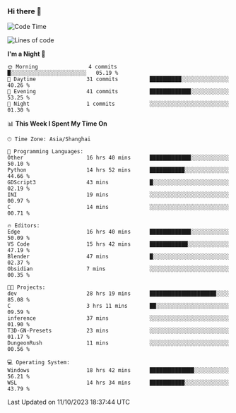 ### Hi there 👋

<!--
**GwenKaplan/GwenKaplan** is a ✨ _special_ ✨ repository because its `README.md` (this file) appears on your GitHub profile.

Here are some ideas to get you started:

- 🔭 I’m currently working on ...
- 🌱 I’m currently learning ...
- 👯 I’m looking to collaborate on ...
- 🤔 I’m looking for help with ...
- 💬 Ask me about ...
- 📫 How to reach me: ...
- 😄 Pronouns: ...
- ⚡ Fun fact: ...
-->

<!--START_SECTION:waka-->
![Code Time](http://img.shields.io/badge/Code%20Time-668%20hrs%2016%20mins-blue)

![Lines of code](https://img.shields.io/badge/From%20Hello%20World%20I%27ve%20Written-113.1%20thousand%20lines%20of%20code-blue)

**I'm a Night 🦉** 

```text
🌞 Morning                4 commits           █░░░░░░░░░░░░░░░░░░░░░░░░   05.19 % 
🌆 Daytime                31 commits          ██████████░░░░░░░░░░░░░░░   40.26 % 
🌃 Evening                41 commits          █████████████░░░░░░░░░░░░   53.25 % 
🌙 Night                  1 commits           ░░░░░░░░░░░░░░░░░░░░░░░░░   01.30 % 
```


📊 **This Week I Spent My Time On** 

```text
🕑︎ Time Zone: Asia/Shanghai

💬 Programming Languages: 
Other                    16 hrs 40 mins      █████████████░░░░░░░░░░░░   50.10 % 
Python                   14 hrs 52 mins      ███████████░░░░░░░░░░░░░░   44.66 % 
GDScript3                43 mins             █░░░░░░░░░░░░░░░░░░░░░░░░   02.19 % 
INI                      19 mins             ░░░░░░░░░░░░░░░░░░░░░░░░░   00.97 % 
C                        14 mins             ░░░░░░░░░░░░░░░░░░░░░░░░░   00.71 % 

🔥 Editors: 
Edge                     16 hrs 40 mins      █████████████░░░░░░░░░░░░   50.09 % 
VS Code                  15 hrs 42 mins      ████████████░░░░░░░░░░░░░   47.19 % 
Blender                  47 mins             █░░░░░░░░░░░░░░░░░░░░░░░░   02.37 % 
Obsidian                 7 mins              ░░░░░░░░░░░░░░░░░░░░░░░░░   00.35 % 

🐱‍💻 Projects: 
dev                      28 hrs 19 mins      █████████████████████░░░░   85.08 % 
C                        3 hrs 11 mins       ██░░░░░░░░░░░░░░░░░░░░░░░   09.59 % 
inference                37 mins             ░░░░░░░░░░░░░░░░░░░░░░░░░   01.90 % 
T3D-GN-Presets           23 mins             ░░░░░░░░░░░░░░░░░░░░░░░░░   01.17 % 
DungeonRush              11 mins             ░░░░░░░░░░░░░░░░░░░░░░░░░   00.56 % 

💻 Operating System: 
Windows                  18 hrs 42 mins      ██████████████░░░░░░░░░░░   56.21 % 
WSL                      14 hrs 34 mins      ███████████░░░░░░░░░░░░░░   43.79 % 
```


 Last Updated on 11/10/2023 18:37:44 UTC
<!--END_SECTION:waka-->

